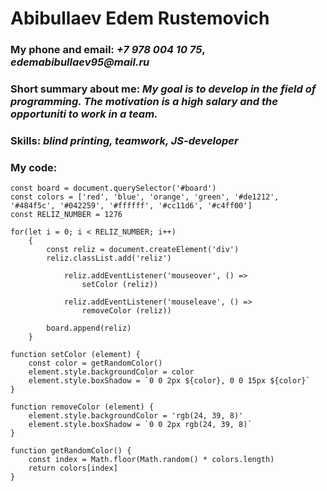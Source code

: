 # Abibullaev Edem Rustemovich
### My phone and email: _+7 978 004 10 75_, _edemabibullaev95@mail.ru_
### Short summary about me: _My goal is to develop in the field of programming. The motivation is a high salary and the opportuniti to work in a team._
### Skills: _blind printing, teamwork, JS-developer_
### My code: 
```
const board = document.querySelector('#board')
const colors = ['red', 'blue', 'orange', 'green', '#de1212', '#484f5c', '#042259', '#ffffff', '#cc11d6', '#c4ff00']
const RELIZ_NUMBER = 1276

for(let i = 0; i < RELIZ_NUMBER; i++) 
    {
        const reliz = document.createElement('div')
        reliz.classList.add('reliz')

            reliz.addEventListener('mouseover', () =>
                setColor (reliz))
            
            reliz.addEventListener('mouseleave', () => 
                removeColor (reliz))

        board.append(reliz)
    }

function setColor (element) {
    const color = getRandomColor()
    element.style.backgroundColor = color
    element.style.boxShadow = `0 0 2px ${color}, 0 0 15px ${color}`
}

function removeColor (element) {
    element.style.backgroundColor = 'rgb(24, 39, 8)'
    element.style.boxShadow = `0 0 2px rgb(24, 39, 8)`
}

function getRandomColor() {
    const index = Math.floor(Math.random() * colors.length)
    return colors[index]
}
```
